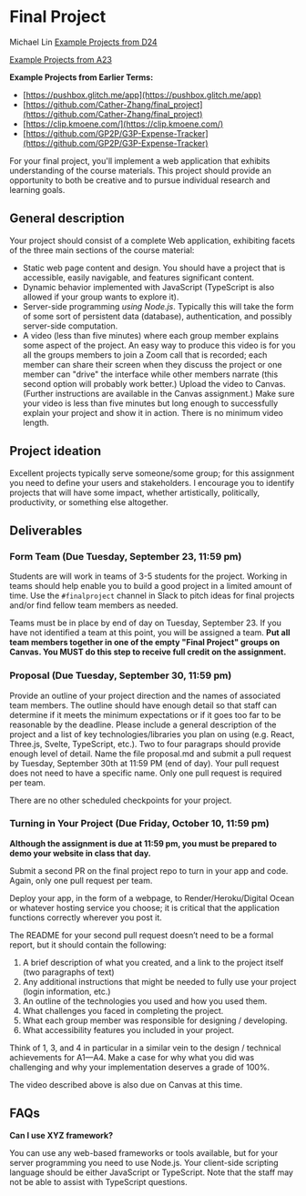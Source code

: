 # Final Project
Michael Lin
[Example Projects from D24](https://echo360.org/collection/35d9eb4e-1c44-4880-80b5-c7a2f04ba64c/public)

[Example Projects from A23](https://echo360.org/collection/50a4d343-caea-4deb-93ee-61bdd7da543f/public)

**Example Projects from Earlier Terms:**
- [https://pushbox.glitch.me/app](https://pushbox.glitch.me/app)
- [https://github.com/Cather-Zhang/final_project](https://github.com/Cather-Zhang/final_project)
- [https://clip.kmoene.com/](https://clip.kmoene.com/)
- [https://github.com/GP2P/G3P-Expense-Tracker](https://github.com/GP2P/G3P-Expense-Tracker)

For your final project, you'll implement a web application that exhibits understanding of the course materials. This project should provide an opportunity to both be creative and to pursue individual research and learning goals.

## General description
Your project should consist of a complete Web application, exhibiting facets of the three main sections of the course material:

- Static web page content and design. You should have a project that is accessible, easily navigable, and features significant content.
- Dynamic behavior implemented with JavaScript (TypeScript is also allowed if your group wants to explore it).
- Server-side programming *using Node.js*. Typically this will take the form of some sort of persistent data (database), authentication, and possibly server-side computation. 
- A video (less than five minutes) where each group member explains some aspect of the project. An easy way to produce this video is for you all the groups members to join a Zoom call that is recorded; each member can share their screen when they discuss the project or one member can "drive" the interface while other members narrate (this second option will probably work better.) Upload the video to Canvas. (Further instructions are available in the Canvas assignment.) Make sure your video is less than five minutes but long enough to successfully explain your project and show it in action. There is no minimum video length.

## Project ideation
Excellent projects typically serve someone/some group; for this assignment you need to define your users and stakeholders. I encourage you to identify projects that will have some impact, whether artistically, politically, productivity, or something else altogether. 

## Deliverables

### Form Team (Due Tuesday, September 23, 11:59 pm)
Students are will work in teams of 3-5 students for the project. Working in teams should help enable you to build a good project in a limited amount of time.  Use the `#finalproject` channel in Slack to pitch ideas for final projects and/or find fellow team members as needed.

Teams must be in place by end of day on Tuesday, September 23. If you have not identified a team at this point, you will be assigned a team. **Put all team members together in one of the empty "Final Project" groups on Canvas. You MUST do this step to receive full credit on the assignment.**

### Proposal (Due Tuesday, September 30, 11:59 pm) 
Provide an outline of your project direction and the names of associated team members. The outline should have enough detail so that staff can determine if it meets the minimum expectations or if it goes too far to be reasonable by the deadline. Please include a general description of the project and a list of key technologies/libraries you plan on using (e.g. React, Three.js, Svelte, TypeScript, etc.). Two to four paragraps should provide enough level of detail. Name the file proposal.md and submit a pull request by Tuesday, September 30th at 11:59 PM (end of day). Your pull request does not need to have a specific name. Only one pull request is required per team.

There are no other scheduled checkpoints for your project. 

### Turning in Your Project (Due Friday, October 10, 11:59 pm)
**Although the assignment is due at 11:59 pm, you must be prepared to demo your website in class that day.**

Submit a second PR on the final project repo to turn in your app and code. Again, only one pull request per team.

Deploy your app, in the form of a webpage, to Render/Heroku/Digital Ocean or whatever hosting service you choose; it is critical that the application functions correctly wherever you post it.

The README for your second pull request doesn’t need to be a formal report, but it should contain the following:

1. A brief description of what you created, and a link to the project itself (two paragraphs of text)
2. Any additional instructions that might be needed to fully use your project (login information, etc.)
3. An outline of the technologies you used and how you used them.
4. What challenges you faced in completing the project.
5. What each group member was responsible for designing / developing.
6. What accessibility features you included in your project.

Think of 1, 3, and 4 in particular in a similar vein to the design / technical achievements for A1—A4. Make a case for why what you did was challenging and why your implementation deserves a grade of 100%.

The video described above is also due on Canvas at this time.

## FAQs

**Can I use XYZ framework?** 

You can use any web-based frameworks or tools available, but for your server programming you need to use Node.js. Your client-side scripting language should be either JavaScript or TypeScript. Note that the staff may not be able to assist with TypeScript questions.
